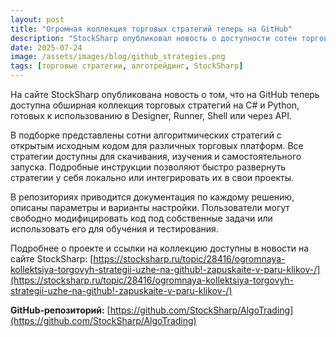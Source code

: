 ```yaml
---
layout: post
title: "Огромная коллекция торговых стратегий теперь на GitHub"
description: "StockSharp опубликовал новость о доступности сотен торговых стратегий с открытым исходным кодом на GitHub — для использования в Designer, Runner, Shell или через API."
date: 2025-07-24
image: /assets/images/blog/github_strategies.png
tags: [торговые стратегии, алготрейдинг, StockSharp]
---
```


На сайте StockSharp опубликована новость о том, что на GitHub теперь доступна обширная коллекция торговых стратегий на C# и Python, готовых к использованию в Designer, Runner, Shell или через API.

В подборке представлены сотни алгоритмических стратегий с открытым исходным кодом для различных торговых платформ. Все стратегии доступны для скачивания, изучения и самостоятельного запуска. Подробные инструкции позволяют быстро развернуть стратегии у себя локально или интегрировать их в свои проекты.

В репозиториях приводится документация по каждому решению, описаны параметры и варианты настройки. Пользователи могут свободно модифицировать код под собственные задачи или использовать его для обучения и тестирования.

Подробнее о проекте и ссылки на коллекцию доступны в новости на сайте StockSharp:
[https://stocksharp.ru/topic/28416/ogromnaya-kollektsiya-torgovyh-strategii-uzhe-na-github!-zapuskaite-v-paru-klikov-/](https://stocksharp.ru/topic/28416/ogromnaya-kollektsiya-torgovyh-strategii-uzhe-na-github!-zapuskaite-v-paru-klikov-/)

**GitHub-репозиторий:** 
[https://github.com/StockSharp/AlgoTrading](https://github.com/StockSharp/AlgoTrading)